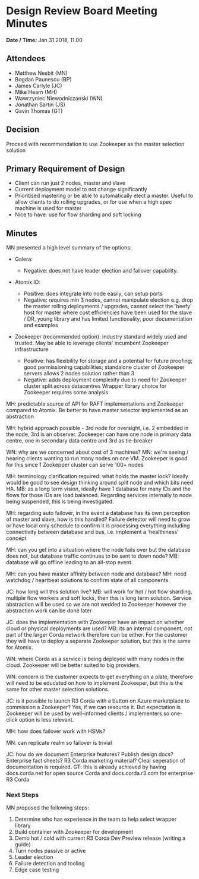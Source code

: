 # Design Review Board Meeting Minutes

**Date / Time:** Jan 31 2018, 11.00

## Attendees

- Matthew Nesbit (MN)
- Bogdan Paunescu (BP)
- James Carlyle (JC)
- Mike Hearn (MH)
- Wawrzyniec Niewodniczanski (WN)
- Jonathan Sartin (JS)
- Gavin Thomas (GT)


## **Decision**

Proceed with recommendation to use Zookeeper as the master selection solution


## **Primary Requirement of Design**

- Client can run just 2 nodes, master and slave
- Current deployment model to not change significantly
- Prioritised mastering or be able to automatically elect a master. Useful to allow clients to do rolling upgrades, or for use when a high spec machine is used for master
- Nice to have: use for flow sharding and soft locking

## **Minutes**

MN presented a high level summary of the options:
- Galera:
    - Negative: does not have leader election and failover capability.

- Atomix IO:
    - Positive: does integrate into node easily, can setup ports
    - Negative: requires min 3 nodes, cannot manipulate election e.g. drop the master rolling deployments / upgrades, cannot select the 'beefy' host for master where cost efficiencies have been used for the slave / DR, young library and has limited functionality, poor documentation and examples

- Zookeeper (recommended option): industry standard widely used and trusted. May be able to leverage clients' incumbent Zookeeper infrastructure
    - Positive: has flexibility for storage and a potential for future proofing; good permissioning capabilities; standalone cluster of Zookeeper servers allows 2 nodes solution rather than 3
    - Negative: adds deployment complexity due to need for Zookeeper cluster split across datacentres
Wrapper library choice for Zookeeper requires some analysis


MH: predictable source of API for RAFT implementations and Zookeeper compared to Atomix. Be better to have master
selector implemented as an abstraction

MH: hybrid approach possible - 3rd node for oversight, i.e. 2 embedded in the node, 3rd is an observer. Zookeeper can
have one node in primary data centre, one in secondary data centre and 3rd as tie-breaker

WN: why are we concerned about cost of 3 machines? MN: we're seeing / hearing clients wanting to run many nodes on one
VM. Zookeeper is good for this since 1 Zookepper cluster can serve 100+ nodes

MH: terminology clarification required: what holds the master lock? Ideally would be good to see design thinking around
split node and which bits need HA. MB: as a long term vision, ideally have 1 database for many IDs and the flows for
those IDs are load balanced. Regarding services internally to node being suspended, this is being investigated.

MH: regarding auto failover, in the event a database has its own perception of master and slave, how is this handled?
Failure detector will need to grow or have local only schedule to confirm it is processing everything including
connectivity between database and bus, i.e. implement a 'healthiness' concept

MH: can you get into a situation where the node fails over but the database does not, but database traffic continues to
be sent to down node? MB: database will go offline leading to an all-stop event.

MH: can you have master affinity between node and database? MH: need watchdog / heartbeat solutions to confirm state of
all components

JC: how long will this solution live? MB: will work for hot / hot flow sharding, multiple flow workers and soft locks,
then this is long term solution. Service abstraction will be used so we are not wedded to Zookeeper however the
abstraction work can be done later

JC: does the implementation with Zookeeper have an impact on whether cloud or physical deployments are used? MB: its an
internal component, not part of the larger Corda network therefore can be either. For the customer they will have to
deploy a separate Zookeeper solution, but this is the same for Atomix.

WN: where Corda as a service is being deployed with many nodes in the cloud. Zookeeper will be better suited to big
providers.

WN: concern is the customer expects to get everything on a plate, therefore will need to be educated on how to implement
Zookeeper, but this is the same for other master selection solutions.

JC: is it possible to launch R3 Corda with a button on Azure marketplace to commission a Zookeeper? Yes, if we can
resource it. But expectation is Zookeeper will be used by well-informed clients / implementers so one-click option is
less relevant.

MH: how does failover work with HSMs? 

MN: can replicate realm so failover is trivial

JC: how do we document Enterprise features? Publish design docs? Enterprise fact sheets? R3 Corda marketing material?
Clear seperation of documentation is required. GT: this is already achieved by having docs.corda.net for open source
Corda and docs.corda.r3.com for enterprise R3 Corda


### Next Steps

MN proposed the following steps:

1)   Determine who has experience in the team to help select wrapper library
2)   Build container with Zookeeper for development
3)   Demo hot / cold with current R3 Corda Dev Preview release (writing a guide)
4)   Turn nodes passive or active
5)   Leader election
6)   Failure detection and tooling
7)   Edge case testing
